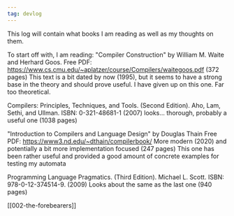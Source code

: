 ```yaml
---
tag: devlog
---
```


This log will contain what books I am reading as well as my thoughts on them.

To start off with, I am reading: "Compiler Construction" by William M. Waite and Herhard Goos.
    Free PDF: https://www.cs.cmu.edu/~aplatzer/course/Compilers/waitegoos.pdf (372 pages)
    This text is a bit dated by now (1995), but it seems to have a strong base in the theory and should prove useful.
    I have given up on this one. Far too theoretical.

Compilers: Principles, Techniques, and Tools. (Second Edition). Aho, Lam, Sethi, and Ullman. ISBN: 0-321-48681-1
    (2007) looks... thorough, probably a useful one (1038 pages)

"Introduction to Compilers and Language Design" by Douglas Thain
    Free PDF: https://www3.nd.edu/~dthain/compilerbook/
    More modern (2020) and potentially a bit more implementation focused (247 pages)
	This one has been rather useful and provided a good amount of concrete examples for testing my automata

Programming Language Pragmatics. (Third Edition). Michael L. Scott. ISBN: 978-0-12-374514-9.
(2009) Looks about the same as the last one (940 pages)

[[002-the-forebearers]]